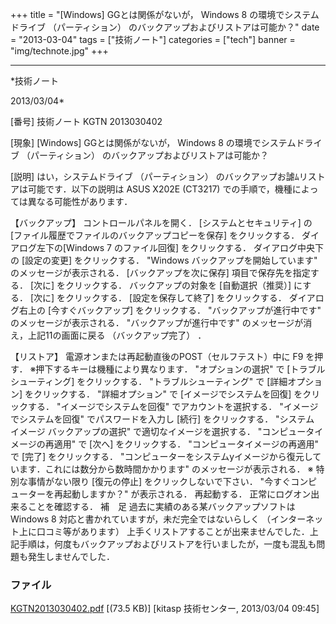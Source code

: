 ﻿+++
title = "[Windows] GGとは関係がないが， Windows 8 の環境でシステムドライブ （パーティション） のバックアップおよびリストアは可能か？"
date = "2013-03-04"
tags = ["技術ノート"]
categories = ["tech"]
banner = "img/technote.jpg"
+++

-----------------------------------------------------------------------------------------------------------------------------

*技術ノート

2013/03/04*


[番号]
技術ノート KGTN 2013030402

[現象]
[Windows] GGとは関係がないが， Windows 8 の環境でシステムドライブ
（パーティション） のバックアップおよびリストアは可能か？

[説明]
はい，システムドライブ （パーティション）
のバックアップお謔ﾑリストアは可能です．以下の説明は ASUS X202E (CT3217)
での手順で，機種によっては異なる可能性があります．

【バックアップ】
コントロールパネルを開く．
[システムとセキュリティ] の
[ファイル履歴でファイルのバックアップコピーを保存] をクリックする．
ダイアログ左下の[Windows 7 のファイル回復] をクリックする．
ダイアログ中央下の [設定の変更] をクリックする．
"Windows バックアップを開始しています" のメッセージが表示される．
[バックアップを次に保存] 項目で保存先を指定する．
[次に] をクリックする．
バックアップの対象を [自動選択（推奨）] にする．
[次に] をクリックする．
[設定を保存して終了] をクリックする．
ダイアログ右上の [今すぐバックアップ] をクリックする．
"バックアップが進行中です" のメッセージが表示される．
"バックアップが進行中です" のメッセージが消え，上記11の画面に戻る
（バックアップ完了） ．

【リストア】
電源オンまたは再起動直後のPOST（セルフテスト）中に F9 を押す．
※押下するキーは機種により異なります．
"オプションの選択" で [トラブルシューティング] をクリックする．
"トラブルシューティング" で [詳細オプション] をクリックする．
"詳細オプション" で [イメージでシステムを回復] をクリックする．
"イメージでシステムを回復" でアカウントを選択する．
"イメージでシステムを回復" でパスワードを入力し [続行]
をクリックする．
"システム イメージ バックアップの選択" で適切なイメージを選択する．
"コンピュータイメージの再適用" で [次へ] をクリックする．
"コンピュータイメージの再適用" で [完了] をクリックする．
"コンピューターをシステムyイメージから復元しています．これには数分から数時間かかります"
のメッセージが表示される． ※ 特別な事情がない限り [復元の停止]
をクリックしないで下さい．
"今すぐコンピューターを再起動しますか？" が表示される．
再起動する．
正常にログオン出来ることを確認する．
補　足
過去に実績のある某バックアップソフトは Windows 8
対応と書かれていますが，未だ完全ではないらしく
（インターネット上に口コミ等があります）
上手くリストアすることが出来ませんでした．上記手順は，何度もバックアップおよびリストアを行いましたが，一度も混乱も問題も発生しませんでした．


### ファイル

 
 


[KGTN2013030402.pdf](http://techreport.kitasp.net/attachments/download/1246/KGTN2013030402.pdf)
 [(73.5 KB)] [kitasp 技術センター, 2013/03/04
09:45]


 


 

